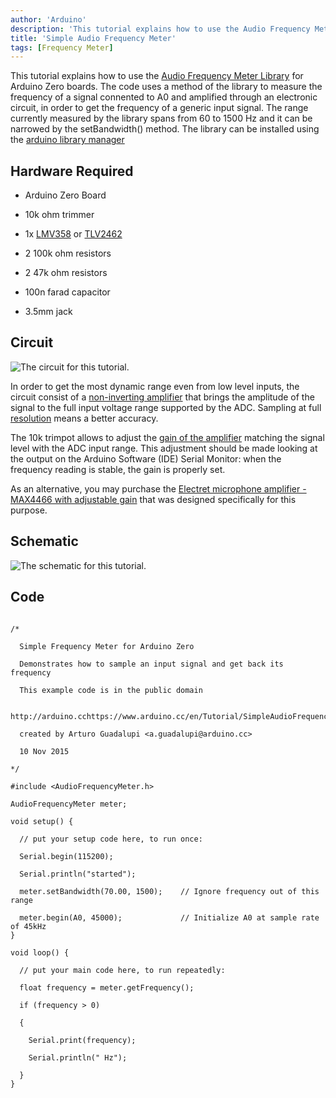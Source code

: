 ```yaml
---
author: 'Arduino'
description: 'This tutorial explains how to use the Audio Frequency Meter Library for Arduino Zero boards.'
title: 'Simple Audio Frequency Meter'
tags: [Frequency Meter]
---
```


This tutorial explains how to use the [Audio Frequency Meter Library](https://github.com/agdl/AudioFrequencyMeter) for Arduino Zero boards. The code uses a method of the library to measure the frequency of a signal connented to A0 and amplified through an electronic circuit, in order to get the frequency of a generic input signal. The range currently measured by the library spans from 60 to 1500 Hz and it can be narrowed by the setBandwidth() method.
The library can be installed using the [arduino library manager](https://arduino.cc/en/Guide/Libraries#toc3)

## Hardware Required

- Arduino Zero Board

- 10k ohm trimmer

- 1x [LMV358](http://www.ti.com/lit/ds/symlink/lmv324.pdf) or [TLV2462](http://www.ti.com/lit/ds/symlink/tlv2462-q1.pdf)
- 2 100k ohm resistors

- 2 47k ohm resistors

- 100n farad capacitor

- 3.5mm jack

## Circuit

![The circuit for this tutorial.](assets/ArduinoZeroAudioInput_bb.png)

In order to get the most dynamic range even from low level inputs, the circuit consist of a [non-inverting amplifier](https://en.wikipedia.org/wiki/Operational_amplifier_applications#Non-inverting_amplifier) that brings the amplitude of the signal to the full input voltage range supported by the ADC. Sampling at full [resolution](https://en.wikipedia.org/wiki/Analog-to-digital_converter#Resolution) means a better accuracy.

The 10k trimpot allows to adjust the [gain of the amplifier](https://en.wikipedia.org/wiki/Gain_%28electronics%29) matching the signal level with the ADC input range. This adjustment should be made looking at the output on the Arduino Software (IDE) Serial Monitor: when the frequency reading is stable, the gain is properly set.

As an alternative, you may purchase the [Electret microphone amplifier - MAX4466 with adjustable gain](https://www.adafruit.com/product/1063) that was designed specifically for this purpose.

## Schematic

![The schematic for this tutorial.](assets/ArduinoZeroAudioInput_schem.png)

## Code

```arduino

/*

  Simple Frequency Meter for Arduino Zero

  Demonstrates how to sample an input signal and get back its frequency

  This example code is in the public domain

  http://arduino.cchttps://www.arduino.cc/en/Tutorial/SimpleAudioFrequencyMeter

  created by Arturo Guadalupi <a.guadalupi@arduino.cc>

  10 Nov 2015

*/

#include <AudioFrequencyMeter.h>

AudioFrequencyMeter meter;

void setup() {

  // put your setup code here, to run once:

  Serial.begin(115200);

  Serial.println("started");

  meter.setBandwidth(70.00, 1500);    // Ignore frequency out of this range

  meter.begin(A0, 45000);             // Initialize A0 at sample rate of 45kHz
}

void loop() {

  // put your main code here, to run repeatedly:

  float frequency = meter.getFrequency();

  if (frequency > 0)

  {

    Serial.print(frequency);

    Serial.println(" Hz");

  }
}
```